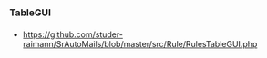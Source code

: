 ### TableGUI

####
- https://github.com/studer-raimann/SrAutoMails/blob/master/src/Rule/RulesTableGUI.php
